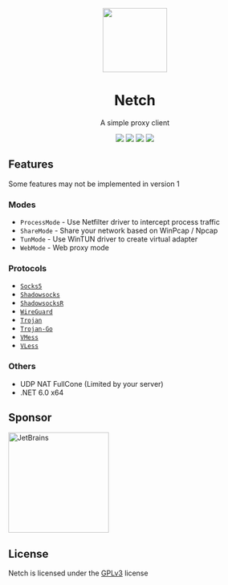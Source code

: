 <p align="center"><img src="https://github.com/NetchX/Netch/blob/main/Netch/Resources/Netch.png?raw=true" width="128" /></p>

<div align="center">

# Netch
A simple proxy client

[![](https://img.shields.io/badge/telegram-group-green?style=flat-square)](https://t.me/netch_group)
[![](https://img.shields.io/badge/telegram-channel-blue?style=flat-square)](https://t.me/netch_channel)
[![](https://img.shields.io/github/downloads/netchx/netch/total.svg?style=flat-square)](https://github.com/netchx/netch/releases)
[![](https://img.shields.io/github/v/release/netchx/netch?style=flat-square)](https://github.com/netchx/netch/releases)
</div>

## Features
Some features may not be implemented in version 1

### Modes
- `ProcessMode` - Use Netfilter driver to intercept process traffic
- `ShareMode` - Share your network based on WinPcap / Npcap
- `TunMode` - Use WinTUN driver to create virtual adapter
- `WebMode` - Web proxy mode

### Protocols
- [`Socks5`](https://www.wikiwand.com/en/SOCKS)
- [`Shadowsocks`](https://shadowsocks.org)
- [`ShadowsocksR`](https://github.com/shadowsocksrr/shadowsocksr-libev)
- [`WireGuard`](https://www.wireguard.com)
- [`Trojan`](https://trojan-gfw.github.io/trojan)
- [`Trojan-Go`](https://p4gefau1t.github.io/trojan-go)
- [`VMess`](https://www.v2fly.org)
- [`VLess`](https://xtls.github.io)

### Others
- UDP NAT FullCone (Limited by your server)
- .NET 6.0 x64

## Sponsor
<a href="https://www.jetbrains.com/?from=Netch"><img src="jetbrains.svg" alt="JetBrains" width="200"/></a>

## License
Netch is licensed under the [GPLv3](https://raw.githubusercontent.com/netchx/netch/main/LICENSE) license
